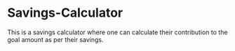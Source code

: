 # Savings-Calculator
This is  a savings calculator where one can calculate their contribution to the goal amount as per their savings.
